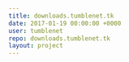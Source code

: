 ```yaml
---
title: downloads.tumblenet.tk
date: 2017-01-19 00:00:00 +0000
user: tumblenet
repo: downloads.tumblenet.tk
layout: project
---
```

